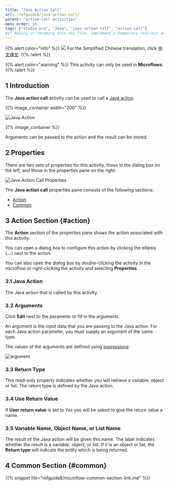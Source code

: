 ```yaml
---
title: "Java Action Call"
url: /refguide8/java-action-call/
parent: "action-call-activities"
menu_order: 10
tags: ["studio pro", "Java", "java action call", "action call"]
#If moving or renaming this doc file, implement a temporary redirect and let the respective team know they should update the URL in the product. See Mapping to Products for more details.
---
```


{{% alert color="info" %}}
<img src="attachments/chinese-translation/china.png" style="display: inline-block; margin: 0" /> For the Simplified Chinese translation, click [中文译文](https://cdn.mendix.tencent-cloud.com/documentation/refguide8/java-action-call.pdf).
{{% /alert %}}

{{% alert color="warning" %}}
This activity can only be used in **Microflows**.
{{% /alert %}}

## 1 Introduction

The **Java action call** activity can be used to call a [Java action](/refguide8/java-actions/). 

{{% image_container width="200" %}}

![Java Action](/attachments/refguide8/modeling/application-logic/activities/action-call-activities/java-action-call/java-action-call.png)

{{% /image_container %}}

Arguments can be passed to the action and the result can be stored.

## 2 Properties

There are two sets of properties for this activity, those in the dialog box on the left, and those in the properties pane on the right:

![Java Action Call Properties](/attachments/refguide8/modeling/application-logic/activities/action-call-activities/java-action-call/java-action-call-properties.png)

The **Java action call** properties pane consists of the following sections:

* [Action](#action)
* [Common](#common)

## 3 Action Section {#action}

The **Action** section of the properties pane shows the action associated with this activity.

You can open a dialog box to configure this action by clicking the ellipsis (**…**) next to the action.

You can also open the dialog box by double-clicking the activity in the microflow or right-clicking the activity and selecting **Properties**.

### 3.1 Java Action

The Java action that is called by this activity.

### 3.2 Arguments

Click **Edit** next to the parameter to fill in the arguments. 

An argument is the input data that you are passing to the Java action. For each Java action parameter, you must supply an argument of the same type. 

The values of the arguments are defined using [expressions](/refguide8/expressions/):

![argument](/attachments/refguide8/modeling/application-logic/activities/action-call-activities/java-action-call/argument-edit.png)

### 3.3 Return Type

This read-only property indicates whether you will retrieve a variable, object or list. The return type is defined by the Java action. 

### 3.4 Use Return Value

If **User return value** is set to *Yes* you will be asked to give the return value a name.

### 3.5 Variable Name, Object Name, or List Name

The result of the Java action will be given this name. The label indicates whether the result is a variable, object, or list. If it is an object or list, the **Return type** will indicate the entity which is being returned.

## 4 Common Section {#common}

{{% snippet file="refguide8/microflow-common-section-link.md" %}}